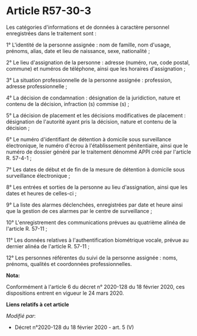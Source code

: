 # Article R57-30-3

Les catégories d'informations et de données à caractère personnel enregistrées dans le traitement sont :

1° L'identité de la personne assignée : nom de famille, nom d'usage, prénoms, alias, date et lieu de naissance, sexe,
nationalité ;

2° Le lieu d'assignation de la personne : adresse (numéro, rue, code postal, commune) et numéros de téléphone, ainsi que les
horaires d'assignation ;

3° La situation professionnelle de la personne assignée : profession, adresse professionnelle ;

4° La décision de condamnation : désignation de la juridiction, nature et contenu de la décision, infraction (s) commise
(s) ;

5° La décision de placement et les décisions modificatives de placement : désignation de l'autorité ayant pris la décision,
nature et contenu de la décision ;

6° Le numéro d'identifiant de détention à domicile sous surveillance électronique, le numéro d'écrou à l'établissement
pénitentiaire, ainsi que le numéro de dossier généré par le traitement dénommé APPI créé par l'article R. 57-4-1 ;

7° Les dates de début et de fin de la mesure de détention à domicile sous surveillance électronique ;

8° Les entrées et sorties de la personne au lieu d'assignation, ainsi que les dates et heures de celles-ci ;

9° La liste des alarmes déclenchées, enregistrées par date et heure ainsi que la gestion de ces alarmes par le centre de
surveillance ;

10° L'enregistrement des communications prévues au quatrième alinéa de l'article R. 57-11 ;

11° Les données relatives à l'authentification biométrique vocale, prévue au dernier alinéa de l'article R. 57-11 ;

12° Les personnes référentes du suivi de la personne assignée : noms, prénoms, qualités et coordonnées professionnelles.

**Nota:**

Conformément à l'article 6 du décret n° 2020-128 du 18 février 2020, ces dispositions entrent en vigueur le 24 mars 2020.

**Liens relatifs à cet article**

_Modifié par_:

  - Décret n°2020-128 du 18 février 2020 - art. 5 (V)
